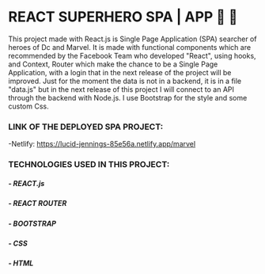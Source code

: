 # REACT SUPERHERO SPA | APP 🦸 🦹 

This project made with React.js is Single Page Application (SPA) searcher of heroes of Dc and Marvel.
It is made with functional components which are recommended by the Facebook Team who developed "React", using hooks, and Context, Router which make the chance to be a Single Page Application, with a login that in the next release of the project will be improved.
Just for the moment the data is not in a backend, it is in a file "data.js" but in the next release of this project I will connect to an API through the backend with Node.js.
I use Bootstrap for the style and some custom Css.

### LINK OF THE DEPLOYED SPA PROJECT:
-Netlify: https://lucid-jennings-85e56a.netlify.app/marvel

### TECHNOLOGIES USED IN THIS PROJECT:
##### - REACT.js
##### - REACT ROUTER
##### - BOOTSTRAP
##### - CSS
##### - HTML
